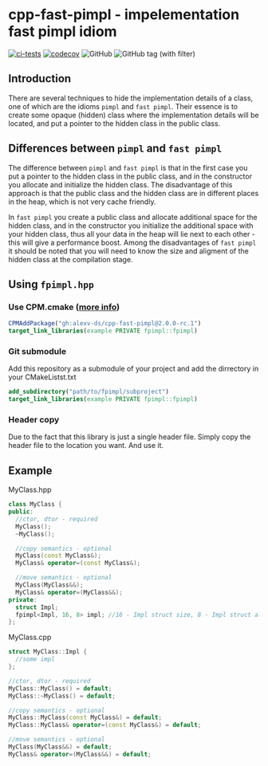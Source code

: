 # cpp-fast-pimpl - impelementation fast pimpl idiom

[![ci-tests](https://github.com/alexv-ds/cpp-fast-pimpl/actions/workflows/ci-tests.yml/badge.svg?branch=main&event=push)](https://github.com/alexv-ds/cpp-fast-pimpl/actions/workflows/ci-tests.yml)
[![codecov](https://codecov.io/gh/alexv-ds/cpp-fast-pimpl/graph/badge.svg?token=KCVH4WEFUK)](https://codecov.io/gh/alexv-ds/cpp-fast-pimpl)
![GitHub](https://img.shields.io/github/license/sasichkamega/cpp-fast-pimpl)
![GitHub tag (with filter)](https://img.shields.io/github/v/tag/sasichkamega/cpp-fast-pimpl)

## Introduction

There are several techniques to hide the implementation details of a class, one of which are the idioms `pimpl`
and `fast pimpl`.
Their essence is to create some opaque (hidden) class where the implementation details will be located,
and put a pointer to the hidden class in the public class.

## Differences between `pimpl` and `fast pimpl`

The difference between `pimpl` and `fast pimpl` is that in the first case you put a pointer to the hidden class in the
public class, and in the constructor you allocate and initialize the hidden class. The disadvantage of this approach is
that the public class and the hidden class are in different places in the heap, which is not very cache friendly.

In `fast pimpl` you create a public class and allocate additional space for the hidden class, and in the constructor you
initialize the additional space with your hidden class, thus all your data in the heap will lie next to each other -
this will give a performance boost. Among the disadvantages of `fast pimpl` it should be noted that you will need to
know the size and aligment of the hidden class at the compilation stage.

## Using `fpimpl.hpp`

### Use CPM.cmake ([more info](https://github.com/cpm-cmake/CPM.cmake))

```cmake
CPMAddPackage("gh:alexv-ds/cpp-fast-pimpl@2.0.0-rc.1")
target_link_libraries(example PRIVATE fpimpl::fpimpl)
```

### Git submodule

Add this repository as a submodule of your project and add the dirrectory in your CMakeListst.txt 

```cmake
add_subdirectory("path/to/fpimpl/subproject")
target_link_libraries(example PRIVATE fpimpl::fpimpl)
```

### Header copy

Due to the fact that this library is just a single header file. Simply copy the header file to the location you want. And use it.

## Example

MyClass.hpp

```c++
class MyClass {
public:
  //ctor, dtor - required
  MyClass(); 
  ~MyClass();

  //copy semantics - optional
  MyClass(const MyClass&); 
  MyClass& operator=(const MyClass&); 

  //move semantics - optional
  MyClass(MyClass&&);
  MyClass& operator=(MyClass&&);
private:
  struct Impl;
  fpimpl<Impl, 16, 8> impl; //16 - Impl struct size, 8 - Impl struct aligment 
};
```

MyClass.cpp

```c++
struct MyClass::Impl {
  //some impl
};

//ctor, dtor - required
MyClass::MyClass() = default; 
MyClass::~MyClass() = default;

//copy semantics - optional
MyClass::MyClass(const MyClass&) = default;
MyClass::MyClass& operator=(const MyClass&) = default;

//move semantics - optional
MyClass(MyClass&&) = default;
MyClass& operator=(MyClass&&) = default;
```
